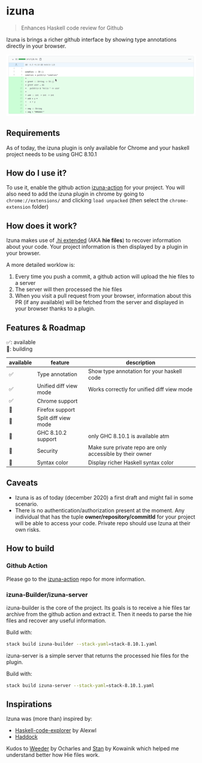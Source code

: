 # izuna

> Enhances Haskell code review for Github

Izuna is brings a richer github interface by showing type annotations directly in your browser.

![gif demo](./demo.gif)

## Requirements

As of today, the izuna plugin is only available for Chrome and your haskell project needs to be using GHC 8.10.1

## How do I use it?

To use it, enable the github action [izuna-action](https://github.com/matsumonkie/izuna-action/) for your project.
You will also need to add the izuna plugin in chrome by going to `chrome://extensions/` and clicking `load unpacked` (then select the `chrome-extension` folder)

## How does it work?

Izuna makes use of [.hi extended](https://gitlab.haskell.org/ghc/ghc/-/wikis/hie-files) (AKA **hie files**) to recover information about your code. Your project information is then displayed by a plugin in your browser.

A more detailed worklow is:
1. Every time you push a commit, a github action will upload the hie files to a server
2. The server will then processed the hie files
3. When you visit a pull request from your browser, information about this PR (if any available) will be fetched from the server and displayed in your browser thanks to a plugin.

## Features & Roadmap

✅: available<br/>
🔧: building<br/>


| available | feature                | description                                               |
|-----------|------------------------|-----------------------------------------------------------|
| ✅        | Type annotation        | Show type annotation for your haskell code                |
| ✅        | Unified diff view mode | Works correctly for unified diff view mode                |
| ✅        | Chrome support         |                                                           |
| 🔧        | Firefox support        |                                                           |
| 🔧        | Split diff view mode   |                                                           |
| 🔧        | GHC 8.10.2 support     | only GHC 8.10.1 is available atm                          |
| 🔧        | Security               | Make sure private repo are only accessible by their owner |
| 🔧        | Syntax color           | Display richer Haskell syntax color                       |

## Caveats

- Izuna is as of today (december 2020) a first draft and might fail in some scenario.
- There is no authentication/authorization present at the moment. Any individual that has the tuple **owner/repository/commitId** for your project will be able to access your code. Private repo should use Izuna at their own risks.

## How to build

### Github Action

Please go to the [izuna-action](https://github.com/matsumonkie/izuna-action/) repo for more information.

### izuna-Builder/izuna-server

izuna-builder is the core of the project. Its goals is to receive a hie files tar archive from the github action and extract it.
Then it needs to parse the hie files and recover any useful information.

Build with:
```bash
stack build izuna-builder --stack-yaml=stack-8.10.1.yaml
```

izuna-server is a simple server that returns the processed hie files for the plugin.

Build with:
```bash
stack build izuna-server --stack-yaml=stack-8.10.1.yaml
```

## Inspirations

Izuna was (more than) inspired by:
- [Haskell-code-explorer](https://github.com/alexwl/haskell-code-explorer) by Alexwl
- [Haddock](https://github.com/haskell/haddock/)

Kudos to [Weeder](https://github.com/ocharles/weeder/) by Ocharles and [Stan](https://github.com/kowainik/stan) by Kowainik which helped me understand better how Hie files work.

